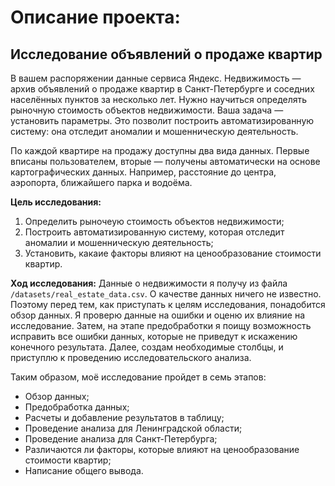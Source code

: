 # Описание проекта:

## Исследование объявлений о продаже квартир

В вашем распоряжении данные сервиса Яндекс. Недвижимость — архив объявлений о продаже квартир в Санкт-Петербурге и соседних населённых пунктов за несколько лет. Нужно научиться определять рыночную стоимость объектов недвижимости. Ваша задача — установить параметры. Это позволит построить автоматизированную систему: она отследит аномалии и мошенническую деятельность. 

По каждой квартире на продажу доступны два вида данных. Первые вписаны пользователем, вторые — получены автоматически на основе картографических данных. Например, расстояние до центра, аэропорта, ближайшего парка и водоёма. 

**Цель исследования:**
1. Определить рыночеую стоимость объектов недвижимости;
2. Построить автоматизированную систему, которая отследит аномалии и мошенническую деятельность;
3. Установить, какаие факторы влияют на ценообразование стоимости квартир.

**Ход исследования:**
Данные о недвижимости я получу из файла `/datasets/real_estate_data.csv`. О качестве данных ничего не известно. Поэтому перед тем, как приступать к целям исследования, понадобится обзор данных. Я проверю данные на ошибки и оценю их влияние на исследование. Затем, на этапе предобработки я поищу возможность исправить все ошибки данных, которые не приведут к искажению конечного результата. Далее, создам необходимые столбцы, и приступлю к проведению исследовательского анализа.

Таким образом, моё исследование пройдет в семь этапов:
* Обзор данных;
* Предобработка данных;
* Расчеты и добавление результатов в таблицу;
* Проведение анализа для Ленинградской области;
* Проведение анализа для Санкт-Петербурга;
* Различаются ли факторы, которые влияют на ценообразование стоимости квартир;
* Написание общего вывода.